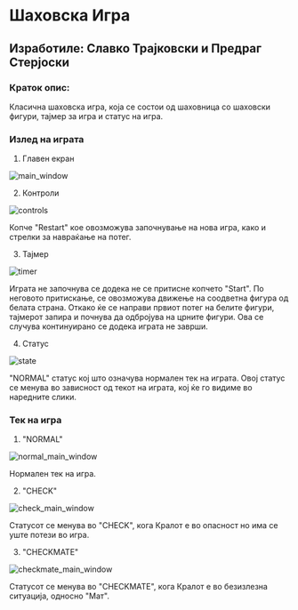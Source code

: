 # Шаховска Игра
## Изработиле: Славко Трајковски и Предраг Стерјоски

### Краток опис:

Класична шаховска игра, која се состои од шаховница со шаховски фигури, тајмер за игра и статус на игра.

### Излед на играта

1. Главен екран

![main_window](https://github.com/slavcetrajkovski/ChessGameVP/assets/126784837/92df4fca-e05b-46b1-adb1-76990979940b)

2. Контроли

![controls](https://github.com/slavcetrajkovski/ChessGameVP/assets/126784837/ef7b6250-59e8-4c43-b27a-4d003e60801d)

Копче "Restart" кое овозможува започнување на нова игра, како и стрелки за навраќање на потег.

3. Тајмер

![timer](https://github.com/slavcetrajkovski/ChessGameVP/assets/126784837/a1884ee4-c8f7-43cc-a750-cfe7fb4b4629)

Играта не започнува се додека не се притисне копчето "Start". По неговото притискање, се овозможува движење на соодветна фигура од белата страна. Откако ќе се направи првиот потег на белите фигури, тајмерот запира и почнува да одбројува на црните фигури. Ова се случува континуирано се додека играта не заврши.

4. Статус

![state](https://github.com/slavcetrajkovski/ChessGameVP/assets/126784837/656ffecb-494f-434b-a605-d26947cc934e)

"NORMAL" статус кој што означува нормален тек на играта. Овој статус се менува во зависност од текот на играта, кој ќе го видиме во наредните слики.

### Тек на игра

1. "NORMAL"

 ![normal_main_window](https://github.com/slavcetrajkovski/ChessGameVP/assets/126784837/6095c685-9b89-48ee-a574-c1a2c5a5a809)

 Нормален тек на игра.

 2. "CHECK"

![check_main_window](https://github.com/slavcetrajkovski/ChessGameVP/assets/126784837/50cbfc61-081b-40b4-b3a5-6c430a925f01)

Статусот се менува во "CHECK", кога Кралот е во опасност но има се уште потези во игра.

3. "CHECKMATE"

![checkmate_main_window](https://github.com/slavcetrajkovski/ChessGameVP/assets/126784837/6001505e-f5ce-4d9e-a7be-418a5f9c518d)

Статусот се менува во "CHECKMATE", кога Кралот е во безизлезна ситуација, односно "Мат".




